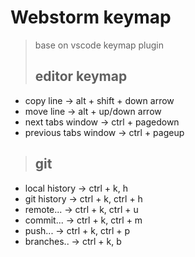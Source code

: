 # Webstorm keymap

>base on vscode keymap plugin
>
>## editor keymap
* copy line -> alt + shift + down arrow
* move line -> alt + up/down arrow
* next tabs window -> ctrl + pagedown
* previous tabs window -> ctrl + pageup


>## git
* local history -> ctrl + k,  h
* git history -> ctrl + k, ctrl + h
* remote... -> ctrl + k, ctrl + u
* commit... -> ctrl + k, ctrl + m
* push...  -> ctrl + k, ctrl + p
* branches.. -> ctrl + k, b